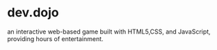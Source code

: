 # dev.dojo
an interactive web-based game built with HTML5,CSS, and JavaScript, providing hours of entertainment.
